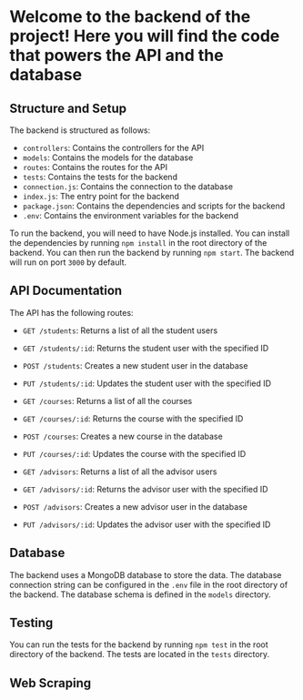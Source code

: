 # Welcome to the backend of the project! Here you will find the code that powers the API and the database

## Structure and Setup

The backend is structured as follows:

- `controllers`: Contains the controllers for the API
- `models`: Contains the models for the database
- `routes`: Contains the routes for the API
- `tests`: Contains the tests for the backend
- `connection.js`: Contains the connection to the database
- `index.js`: The entry point for the backend
- `package.json`: Contains the dependencies and scripts for the backend
- `.env`: Contains the environment variables for the backend

To run the backend, you will need to have Node.js installed. You can install the dependencies by running `npm install` in the root directory of the backend. You can then run the backend by running `npm start`. The backend will run on port `3000` by default.

## API Documentation

The API has the following routes:

- `GET /students`: Returns a list of all the student users
- `GET /students/:id`: Returns the student user with the specified ID
- `POST /students`: Creates a new student user in the database
- `PUT /students/:id`: Updates the student user with the specified ID

- `GET /courses`: Returns a list of all the courses
- `GET /courses/:id`: Returns the course with the specified ID
- `POST /courses`: Creates a new course in the database
- `PUT /courses/:id`: Updates the course with the specified ID

- `GET /advisors`: Returns a list of all the advisor users
- `GET /advisors/:id`: Returns the advisor user with the specified ID
- `POST /advisors`: Creates a new advisor user in the database
- `PUT /advisors/:id`: Updates the advisor user with the specified ID

## Database

The backend uses a MongoDB database to store the data. The database connection string can be configured in the `.env` file in the root directory of the backend. The database schema is defined in the `models` directory.

## Testing

You can run the tests for the backend by running `npm test` in the root directory of the backend. The tests are located in the `tests` directory.

## Web Scraping
